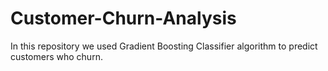 # Customer-Churn-Analysis

In this repository we used Gradient Boosting Classifier algorithm to predict customers who churn.

